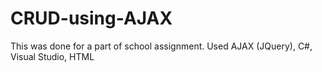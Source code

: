 # CRUD-using-AJAX
This was done for a part of school assignment.
Used AJAX (JQuery), C#, Visual Studio, HTML
